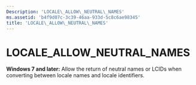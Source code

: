 ```yaml
---
Description: 'LOCALE\_ALLOW\_NEUTRAL\_NAMES'
ms.assetid: 'b4f9d07c-3c39-46aa-933d-5c8c6ae98345'
title: 'LOCALE\_ALLOW\_NEUTRAL\_NAMES'
---
```


# LOCALE\_ALLOW\_NEUTRAL\_NAMES

**Windows 7 and later:** Allow the return of neutral names or LCIDs when converting between locale names and locale identifiers.

 

 



